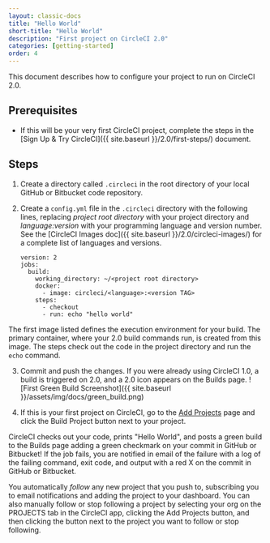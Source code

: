 ```yaml
---
layout: classic-docs
title: "Hello World"
short-title: "Hello World"
description: "First project on CircleCI 2.0"
categories: [getting-started]
order: 4
---
```


This document describes how to configure your project to run on CircleCI 2.0. 

## Prerequisites

- If this will be your very first CircleCI project, complete the steps in the [Sign Up & Try CircleCI]({{ site.baseurl }}/2.0/first-steps/) document.  

## Steps

1. Create a directory called `.circleci` in the root directory of your local GitHub or Bitbucket code repository. 

2. Create a `config.yml` file in the `.circleci` directory with the following lines, replacing *project root directory* with your project directory and *language:version* with your programming language and version number. See the [CircleCI Images doc]({{ site.baseurl }}/2.0/circleci-images/) for a complete list of languages and versions.
    ```
    version: 2
    jobs:
      build:
        working_directory: ~/<project root directory>
        docker:
          - image: circleci/<language>:<version TAG>
        steps:
          - checkout
          - run: echo "hello world"
    ```
The first image listed defines the execution environment for your build. The primary container, where your 2.0 build commands run, is created from this image. The steps check out the code in the project directory and run the `echo` command.

3. Commit and push the changes. If you were already using CircleCI 1.0, a build is triggered on 2.0, and a 2.0 icon appears on the Builds page.
    ![First Green Build Screenshot]({{ site.baseurl }}/assets/img/docs/green_build.png)

4. If this is your first project on CircleCI, go to the [Add Projects](https://circleci.com/add-projects) page and click the Build Project button next to your project.

CircleCI checks out your code, prints "Hello World", and posts a green build to the Builds page adding a green checkmark on your commit in GitHub or Bitbucket! If the job fails, you are notified in email of the failure with a log of the failing command, exit code, and output with a red X on the commit in GitHub or Bitbucket. 

You automatically *follow* any new project that you push to, subscribing you to email notifications and adding the project to your dashboard. You can also manually follow or stop following a project by selecting your org on the PROJECTS tab in the CircleCI app, clicking the Add Projects button, and then clicking the button next to the project you want to follow or stop following.



